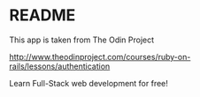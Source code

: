 # README

This app is taken from The Odin Project

http://www.theodinproject.com/courses/ruby-on-rails/lessons/authentication

Learn Full-Stack web development for free!
